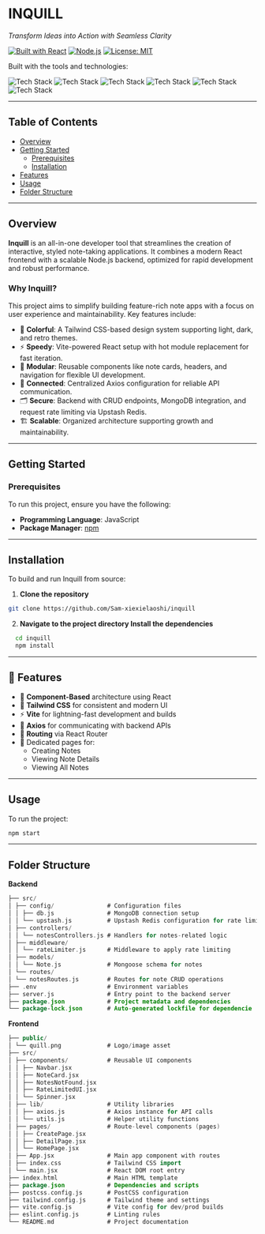 # INQUILL

_Transform Ideas into Action with Seamless Clarity_

[![Built with React](https://img.shields.io/badge/Built%20With-React-blue)](https://reactjs.org/)
[![Node.js](https://img.shields.io/badge/Backend-Node.js-green)](https://nodejs.org/)
[![License: MIT](https://img.shields.io/badge/License-MIT-yellow.svg)](https://opensource.org/licenses/MIT)

Built with the tools and technologies:

![Tech Stack](https://img.shields.io/badge/React-61DAFB?logo=react&logoColor=white)
![Tech Stack](https://img.shields.io/badge/Node.js-339933?logo=node.js&logoColor=white)
![Tech Stack](https://img.shields.io/badge/MongoDB-47A248?logo=mongodb&logoColor=white)
![Tech Stack](https://img.shields.io/badge/Express-000000?logo=express&logoColor=white)
![Tech Stack](https://img.shields.io/badge/TypeScript-007ACC?logo=typescript&logoColor=white)
![Tech Stack](https://img.shields.io/badge/Tailwind_CSS-38B2AC?logo=tailwind-css&logoColor=white)

---

## Table of Contents

- [Overview](#overview)
- [Getting Started](#getting-started)
  - [Prerequisites](#prerequisites)
  - [Installation](#installation)
- [Features](#features)
- [Usage](#usage)
- [Folder Structure](#folder-structure)

---

## Overview

**Inquill** is an all-in-one developer tool that streamlines the creation of interactive, styled note-taking applications. It combines a modern React frontend with a scalable Node.js backend, optimized for rapid development and robust performance.

### Why Inquill?

This project aims to simplify building feature-rich note apps with a focus on user experience and maintainability. Key features include:

- 🎨 **Colorful**: A Tailwind CSS-based design system supporting light, dark, and retro themes.
- ⚡ **Speedy**: Vite-powered React setup with hot module replacement for fast iteration.
- 🧩 **Modular**: Reusable components like note cards, headers, and navigation for flexible UI development.
- 🔗 **Connected**: Centralized Axios configuration for reliable API communication.
- 🗂️ **Secure**: Backend with CRUD endpoints, MongoDB integration, and request rate limiting via Upstash Redis.
- 🏗️ **Scalable**: Organized architecture supporting growth and maintainability.

---

## Getting Started

### Prerequisites

To run this project, ensure you have the following:

- **Programming Language**: JavaScript
- **Package Manager**: [npm](https://www.npmjs.com/)

---

## Installation

To build and run Inquill from source:

1. **Clone the repository**

  ```bash
  git clone https://github.com/Sam-xiexielaoshi/inquill
  ```

2. **Navigate to the project directory Install the dependencies**
   
 ```bash
   cd inquill
   npm install
 ```

---

## 🚀 Features

- 🧩 **Component-Based** architecture using React
- 🎨 **Tailwind CSS** for consistent and modern UI
- ⚡ **Vite** for lightning-fast development and builds
- 🔗 **Axios** for communicating with backend APIs
- 🚥 **Routing** via React Router
- 📄 Dedicated pages for:
  - Creating Notes
  - Viewing Note Details
  - Viewing All Notes

---

## Usage
To run the project:
```bash
npm start
```

---

## Folder Structure

**Backend**
```kotlin
├── src/
│ ├── config/               # Configuration files
│ │ ├── db.js               # MongoDB connection setup
│ │ └── upstash.js          # Upstash Redis configuration for rate limiting
│ ├── controllers/
│ │ └── notesControllers.js # Handlers for notes-related logic
│ ├── middleware/
│ │ └── rateLimiter.js      # Middleware to apply rate limiting
│ ├── models/
│ │ └── Note.js             # Mongoose schema for notes
│ └── routes/
│ └── notesRoutes.js        # Routes for note CRUD operations
├── .env                    # Environment variables
├── server.js               # Entry point to the backend server
├── package.json            # Project metadata and dependencies
└── package-lock.json       # Auto-generated lockfile for dependencie
```

**Frontend**
```kotlin
├── public/
│ └── quill.png             # Logo/image asset
├── src/
│ ├── components/           # Reusable UI components
│ │ ├── Navbar.jsx
│ │ ├── NoteCard.jsx
│ │ ├── NotesNotFound.jsx
│ │ ├── RateLimitedUI.jsx
│ │ └── Spinner.jsx
│ ├── lib/                  # Utility libraries
│ │ ├── axios.js            # Axios instance for API calls
│ │ └── utils.js            # Helper utility functions
│ ├── pages/                # Route-level components (pages)
│ │ ├── CreatePage.jsx
│ │ ├── DetailPage.jsx
│ │ └── HomePage.jsx
│ ├── App.jsx               # Main app component with routes
│ ├── index.css             # Tailwind CSS import
│ └── main.jsx              # React DOM root entry
├── index.html              # Main HTML template
├── package.json            # Dependencies and scripts
├── postcss.config.js       # PostCSS configuration
├── tailwind.config.js      # Tailwind theme and settings
├── vite.config.js          # Vite config for dev/prod builds
├── eslint.config.js        # Linting rules
└── README.md               # Project documentation
```
